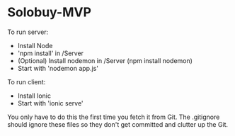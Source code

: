 Solobuy-MVP
===========

To run server:
  - Install Node
  - 'npm install' in /Server
  - (Optional) Install nodemon in /Server (npm install nodemon)
  - Start with 'nodemon app.js'

To run client:
  - Install Ionic
  - Start with 'ionic serve'
  
  You only have to do this the first time you fetch it from Git. The .gitignore should ignore these files so they don't get       committed and clutter up the Git.
